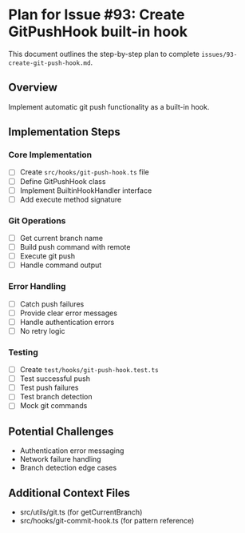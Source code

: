 # Plan for Issue #93: Create GitPushHook built-in hook

This document outlines the step-by-step plan to complete `issues/93-create-git-push-hook.md`.

## Overview
Implement automatic git push functionality as a built-in hook.

## Implementation Steps

### Core Implementation
- [ ] Create `src/hooks/git-push-hook.ts` file
- [ ] Define GitPushHook class
- [ ] Implement BuiltinHookHandler interface
- [ ] Add execute method signature

### Git Operations
- [ ] Get current branch name
- [ ] Build push command with remote
- [ ] Execute git push
- [ ] Handle command output

### Error Handling
- [ ] Catch push failures
- [ ] Provide clear error messages
- [ ] Handle authentication errors
- [ ] No retry logic

### Testing
- [ ] Create `test/hooks/git-push-hook.test.ts`
- [ ] Test successful push
- [ ] Test push failures
- [ ] Test branch detection
- [ ] Mock git commands

## Potential Challenges
- Authentication error messaging
- Network failure handling
- Branch detection edge cases

## Additional Context Files
- src/utils/git.ts (for getCurrentBranch)
- src/hooks/git-commit-hook.ts (for pattern reference)